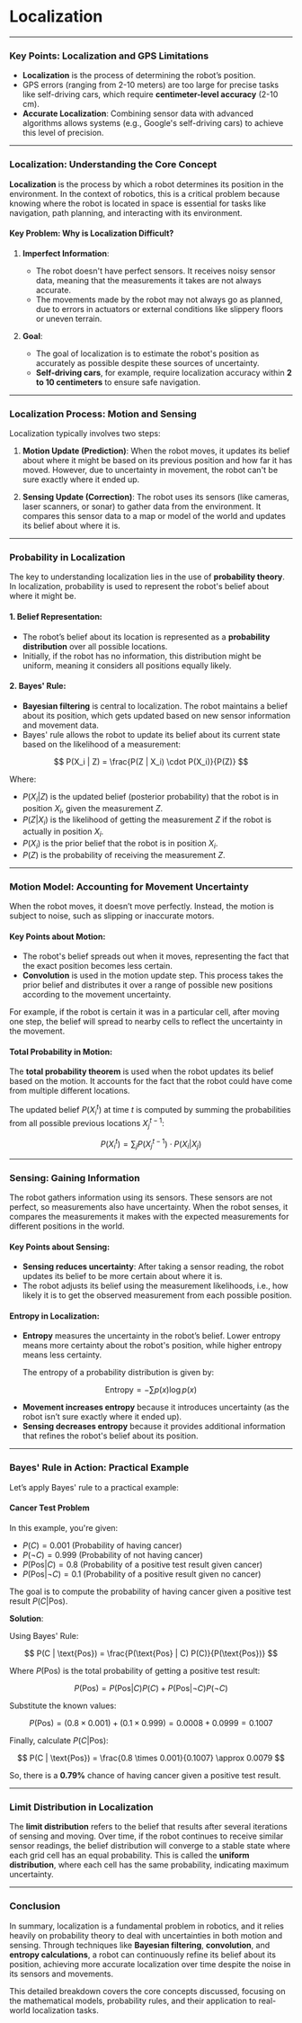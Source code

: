 # Localization

---

### Key Points: Localization and GPS Limitations

- **Localization** is the process of determining the robot’s position.
- GPS errors (ranging from 2-10 meters) are too large for precise tasks like self-driving cars, which require **centimeter-level accuracy** (2-10 cm).
- **Accurate Localization**: Combining sensor data with advanced algorithms allows systems (e.g., Google's self-driving cars) to achieve this level of precision.

---

### Localization: Understanding the Core Concept

**Localization** is the process by which a robot determines its position in the environment. In the context of robotics, this is a critical problem because knowing where the robot is located in space is essential for tasks like navigation, path planning, and interacting with its environment.

#### Key Problem: Why is Localization Difficult?

1. **Imperfect Information**: 
   - The robot doesn't have perfect sensors. It receives noisy sensor data, meaning that the measurements it takes are not always accurate.
   - The movements made by the robot may not always go as planned, due to errors in actuators or external conditions like slippery floors or uneven terrain.

2. **Goal**: 
   - The goal of localization is to estimate the robot's position as accurately as possible despite these sources of uncertainty.
   - **Self-driving cars**, for example, require localization accuracy within **2 to 10 centimeters** to ensure safe navigation.

---

### Localization Process: Motion and Sensing

Localization typically involves two steps:
1. **Motion Update (Prediction)**: When the robot moves, it updates its belief about where it might be based on its previous position and how far it has moved. However, due to uncertainty in movement, the robot can't be sure exactly where it ended up.
   
2. **Sensing Update (Correction)**: The robot uses its sensors (like cameras, laser scanners, or sonar) to gather data from the environment. It compares this sensor data to a map or model of the world and updates its belief about where it is.

---

### Probability in Localization

The key to understanding localization lies in the use of **probability theory**. In localization, probability is used to represent the robot's belief about where it might be.

#### 1. **Belief Representation**: 
- The robot’s belief about its location is represented as a **probability distribution** over all possible locations.
- Initially, if the robot has no information, this distribution might be uniform, meaning it considers all positions equally likely.
  
#### 2. **Bayes' Rule**:
- **Bayesian filtering** is central to localization. The robot maintains a belief about its position, which gets updated based on new sensor information and movement data.
- Bayes' rule allows the robot to update its belief about its current state based on the likelihood of a measurement:
  
  
$$
P(X_i | Z) = \frac{P(Z | X_i) \cdot P(X_i)}{P(Z)}
$$

  
  Where:
  - $P(X_i | Z)$ is the updated belief (posterior probability) that the robot is in position $X_i$, given the measurement $Z$.
  - $P(Z | X_i)$ is the likelihood of getting the measurement $Z$ if the robot is actually in position $X_i$.
  - $P(X_i)$ is the prior belief that the robot is in position $X_i$.
  - $P(Z)$ is the probability of receiving the measurement $Z$.

---

### Motion Model: Accounting for Movement Uncertainty

When the robot moves, it doesn’t move perfectly. Instead, the motion is subject to noise, such as slipping or inaccurate motors.

#### Key Points about Motion:
- The robot's belief spreads out when it moves, representing the fact that the exact position becomes less certain.
- **Convolution** is used in the motion update step. This process takes the prior belief and distributes it over a range of possible new positions according to the movement uncertainty.

For example, if the robot is certain it was in a particular cell, after moving one step, the belief will spread to nearby cells to reflect the uncertainty in the movement.

#### Total Probability in Motion:

The **total probability theorem** is used when the robot updates its belief based on the motion. It accounts for the fact that the robot could have come from multiple different locations.

The updated belief $P(X_i^t)$ at time $t$ is computed by summing the probabilities from all possible previous locations $X_j^{t-1}$:


$$
P(X_i^t) = \sum_j P(X_j^{t-1}) \cdot P(X_i | X_j)
$$


---

### Sensing: Gaining Information

The robot gathers information using its sensors. These sensors are not perfect, so measurements also have uncertainty. When the robot senses, it compares the measurements it makes with the expected measurements for different positions in the world.

#### Key Points about Sensing:
- **Sensing reduces uncertainty**: After taking a sensor reading, the robot updates its belief to be more certain about where it is. 
- The robot adjusts its belief using the measurement likelihoods, i.e., how likely it is to get the observed measurement from each possible position.

#### Entropy in Localization:

- **Entropy** measures the uncertainty in the robot’s belief. Lower entropy means more certainty about the robot's position, while higher entropy means less certainty.
  
  The entropy of a probability distribution is given by:

  
$$
\text{Entropy} = - \sum p(x) \log p(x)
$$


- **Movement increases entropy** because it introduces uncertainty (as the robot isn’t sure exactly where it ended up).
- **Sensing decreases entropy** because it provides additional information that refines the robot's belief about its position.

---

### Bayes' Rule in Action: Practical Example

Let’s apply Bayes' rule to a practical example:

#### Cancer Test Problem

In this example, you're given:
- $P(C) = 0.001$ (Probability of having cancer)
- $P(\neg C) = 0.999$ (Probability of not having cancer)
- $P(\text{Pos} | C) = 0.8$ (Probability of a positive test result given cancer)
- $P(\text{Pos} | \neg C) = 0.1$ (Probability of a positive result given no cancer)

The goal is to compute the probability of having cancer given a positive test result $P(C | \text{Pos})$.

**Solution**:

Using Bayes' Rule:


$$
P(C | \text{Pos}) = \frac{P(\text{Pos} | C) P(C)}{P(\text{Pos})}
$$


Where $P(\text{Pos})$ is the total probability of getting a positive test result:


$$
P(\text{Pos}) = P(\text{Pos} | C) P(C) + P(\text{Pos} | \neg C) P(\neg C)
$$


Substitute the known values:


$$
P(\text{Pos}) = (0.8 \times 0.001) + (0.1 \times 0.999) = 0.0008 + 0.0999 = 0.1007
$$


Finally, calculate $P(C | \text{Pos})$:


$$
P(C | \text{Pos}) = \frac{0.8 \times 0.001}{0.1007} \approx 0.0079
$$


So, there is a **0.79%** chance of having cancer given a positive test result.

---

### Limit Distribution in Localization

The **limit distribution** refers to the belief that results after several iterations of sensing and moving. Over time, if the robot continues to receive similar sensor readings, the belief distribution will converge to a stable state where each grid cell has an equal probability. This is called the **uniform distribution**, where each cell has the same probability, indicating maximum uncertainty.

---

### Conclusion

In summary, localization is a fundamental problem in robotics, and it relies heavily on probability theory to deal with uncertainties in both motion and sensing. Through techniques like **Bayesian filtering**, **convolution**, and **entropy calculations**, a robot can continuously refine its belief about its position, achieving more accurate localization over time despite the noise in its sensors and movements.

This detailed breakdown covers the core concepts discussed, focusing on the mathematical models, probability rules, and their application to real-world localization tasks.
